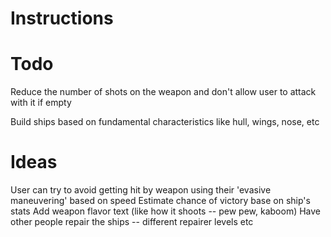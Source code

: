 # Instructions

# Todo
Reduce the number of shots on the weapon and don't allow user to attack with it if empty

Build ships based on fundamental characteristics like hull, wings, nose, etc

# Ideas
User can try to avoid getting hit by weapon using their 'evasive maneuvering' based on speed
Estimate chance of victory base on ship's stats
Add weapon flavor text (like how it shoots -- pew pew, kaboom)
Have other people repair the ships -- different repairer levels etc